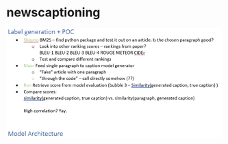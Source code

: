 # newscaptioning

![tasks](https://github.com/shlomota/newscaptioning/blob/master/tasks.png?raw=true)
